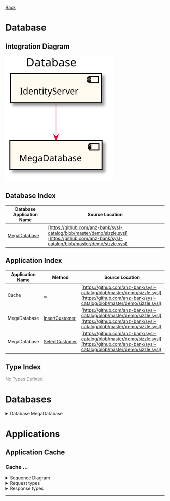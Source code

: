 

[Back](../README.md)


# Database

## Integration Diagram
![](integration.svg)








## Database Index
| Database Application Name  | Source Location |
----|----
[MegaDatabase](#Database-MegaDatabase) | [https://github.com/anz-bank/sysl-catalog/blob/master/demo/sizzle.sysl](https://github.com/anz-bank/sysl-catalog/blob/master/demo/sizzle.sysl)|  


## Application Index


| Application Name | Method | Source Location |
|----|----|----|
| Cache | [...](#Cache-...) | [https://github.com/anz-bank/sysl-catalog/blob/master/demo/sizzle.sysl](https://github.com/anz-bank/sysl-catalog/blob/master/demo/sizzle.sysl)|  
| MegaDatabase | [InsertCustomer](#MegaDatabase-InsertCustomer) | [https://github.com/anz-bank/sysl-catalog/blob/master/demo/sizzle.sysl](https://github.com/anz-bank/sysl-catalog/blob/master/demo/sizzle.sysl)|  
| MegaDatabase | [SelectCustomer](#MegaDatabase-SelectCustomer) | [https://github.com/anz-bank/sysl-catalog/blob/master/demo/sizzle.sysl](https://github.com/anz-bank/sysl-catalog/blob/master/demo/sizzle.sysl)|  




## Type Index





<span style="color:grey">No Types Defined</span>




# Databases




<a name=Database-MegaDatabase></a><details>
<summary>Database MegaDatabase</summary>


![](MegaDatabase/types.svg)
</details>





# Applications





## Application Cache












### <a name=Cache-...></a>Cache ...


<details>
<summary>Sequence Diagram</summary>

![](Cache/....svg)
</details>

<details>
<summary>Request types</summary>


<span style="color:grey">No Request types</span>






</details>

<details>
<summary>Response types</summary>





<span style="color:grey">No Response Types</span>

</details>


---








<div class="footer">

